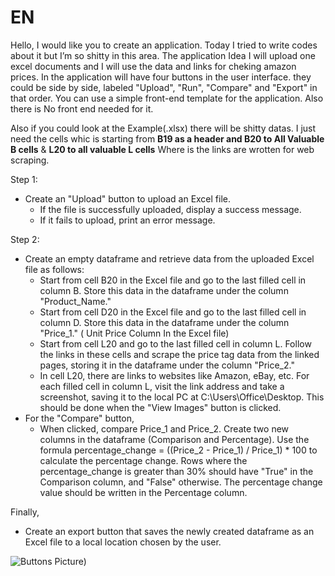 # **EN**

Hello, I would like you to create an application. Today I tried to write codes about it but I’m so shitty in this area. The application Idea I will upload one excel documents and I will use the data and links for cheking amazon prices.  In the application will have four buttons in the user interface. they could be side by side, labeled "Upload", "Run", "Compare" and "Export" in that order. You can use a simple front-end template for the application. Also there is No front end needed for it. 

Also if you could look at the Example(.xlsx) there will be shitty datas. I just need the cells whic is starting from  **B19 as a header and B20 to All Valuable B cells**  & **L20 to all valuable L cells** Where is the links are wrotten for web scraping. 

Step 1:

- Create an "Upload" button to upload an Excel file.
    - If the file is successfully uploaded, display a success message.
    - If it fails to upload, print an error message.
    

Step 2:

- Create an empty dataframe and retrieve data from the uploaded Excel file as follows:
    - Start from cell B20 in the Excel file and go to the last filled cell in column B. Store this data in the dataframe under the column "Product_Name."
    - Start from cell D20 in the Excel file and go to the last filled cell in column D. Store this data in the dataframe under the column "Price_1." ( Unit Price Column In the Excel file)
    - Start from cell L20 and go to the last filled cell in column L. Follow the links in these cells and scrape the price tag data from the linked pages, storing it in the dataframe under the column "Price_2."
    - In cell L20, there are links to websites like Amazon, eBay, etc. For each filled cell in column L, visit the link address and take a screenshot, saving it to the local PC at C:\Users\Office\Desktop. This should be done when the "View Images" button is clicked.
- For the "Compare" button,
    - When clicked, compare Price_1 and Price_2. Create two new columns in the dataframe (Comparison and Percentage). Use the formula percentage_change = ((Price_2 - Price_1) / Price_1) * 100 to calculate the percentage change. Rows where the percentage_change is greater than 30% should have "True" in the Comparison column, and "False" otherwise. The percentage change value should be written in the Percentage column.

Finally,

- Create an export button that saves the newly created dataframe as an Excel file to a local location chosen by the user.


![Buttons Picture]([https://github.com/anilembel/Amazon_Check_Parse/blob/main/buttons.png]))
